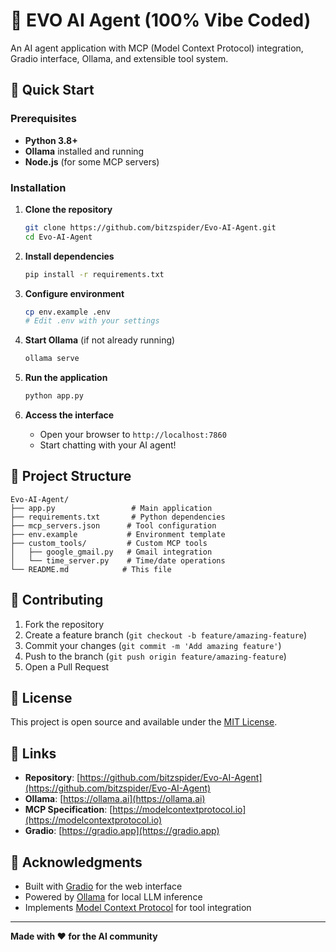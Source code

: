 # 🤖 EVO AI Agent (100% Vibe Coded)

An AI agent application with MCP (Model Context Protocol) integration, Gradio interface, Ollama, and extensible tool system.

## 🚀 Quick Start

### Prerequisites
- **Python 3.8+**
- **Ollama** installed and running
- **Node.js** (for some MCP servers)

### Installation

1. **Clone the repository**
   ```bash
   git clone https://github.com/bitzspider/Evo-AI-Agent.git
   cd Evo-AI-Agent
   ```

2. **Install dependencies**
   ```bash
   pip install -r requirements.txt
   ```

3. **Configure environment**
   ```bash
   cp env.example .env
   # Edit .env with your settings
   ```

4. **Start Ollama** (if not already running)
   ```bash
   ollama serve
   ```

5. **Run the application**
   ```bash
   python app.py
   ```

6. **Access the interface**
   - Open your browser to `http://localhost:7860`
   - Start chatting with your AI agent!

## 📁 Project Structure

```
Evo-AI-Agent/
├── app.py                 # Main application
├── requirements.txt       # Python dependencies
├── mcp_servers.json      # Tool configuration
├── env.example           # Environment template
├── custom_tools/         # Custom MCP tools
│   ├── google_gmail.py   # Gmail integration
│   └── time_server.py    # Time/date operations
└── README.md            # This file
```

## 🤝 Contributing

1. Fork the repository
2. Create a feature branch (`git checkout -b feature/amazing-feature`)
3. Commit your changes (`git commit -m 'Add amazing feature'`)
4. Push to the branch (`git push origin feature/amazing-feature`)
5. Open a Pull Request

## 📄 License

This project is open source and available under the [MIT License](LICENSE).

## 🔗 Links

- **Repository**: [https://github.com/bitzspider/Evo-AI-Agent](https://github.com/bitzspider/Evo-AI-Agent)
- **Ollama**: [https://ollama.ai](https://ollama.ai)
- **MCP Specification**: [https://modelcontextprotocol.io](https://modelcontextprotocol.io)
- **Gradio**: [https://gradio.app](https://gradio.app)

## 🙏 Acknowledgments

- Built with [Gradio](https://gradio.app) for the web interface
- Powered by [Ollama](https://ollama.ai) for local LLM inference
- Implements [Model Context Protocol](https://modelcontextprotocol.io) for tool integration

---

**Made with ❤️ for the AI community** 
